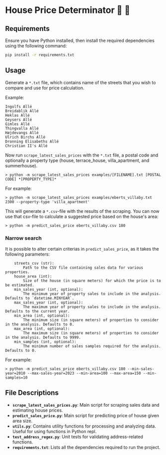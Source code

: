 # House Price Determinator 🏡 🤑

## Requirements
Ensure you have Python installed, then install the required dependencies using the following command:

```bash
pip install -r requirements.txt
```

## Usage
Generate a `*.txt` file, which contains name of the streets that you wish to compare and use for price calculation. 

Example: 
```
Ingolfs Allé
Breidablik Allé
Heklas Allé
Geysers Allé
Gimles Allé
Thingvalla Allé
Højdevangs Allé
Ulrich Birchs Allé
Dronning Elisabeths Allé
Christian II's Allé
```

Now run `scrape_latest_sales_prices` with the `*.txt` file, a postal code and optionally a property type (house, terrace_house, villa_apartment, and summerhouse). 

```shell
> python -m scrape_latest_sales_prices examples/[FILENAME].txt [POSTAL CODE] *[PROPERTY_TYPE]*
```

For example: 
```shell
> python -m scrape_latest_sales_prices examples/eberts_villaby.txt 2300 --property-type 'villa_apartment'
```

This will generate a `*.csv`-file with the results of the scraping. You can now use that csv-file to calculate a suggested price based on the house's area: 

```shell
> python -m predict_sales_price eberts_villaby.csv 180
```

### Narrow search
It is possible to alter certain criterias in `predict_sales_price`, as it takes the following parameters: 

```
    streets_csv (str): 
        Path to the CSV file containing sales data for various properties.
    house_area (int): 
        Size of the house (in square meters) for which the price is to be estimated.
    min_sales_year (int, optional): 
        The minimum year of property sales to include in the analysis. Defaults to `datetime.MINYEAR`.
    max_sales_year (int, optional): 
        The maximum year of property sales to include in the analysis. Defaults to the current year.
    min_area (int, optional): 
        The minimum size (in square meters) of properties to consider in the analysis. Defaults to 0.
    max_area (int, optional): 
        The maximum size (in square meters) of properties to consider in the analysis. Defaults to 9999.
    min_samples (int, optional): 
        The minimum number of sales samples required for the analysis. Defaults to 0.
```

For example: 
```shell
> python -m predict_sales_price eberts_villaby.csv 180 --min-sales-year=2010 --max-sales-year=2023 --min-area=100 --max-area=150 --min-samples=10
```

## File Descriptions
- **`scrape_latest_sales_prices.py`**: Main script for scraping sales data and estimating house prices.
- **`predict_sales_price.py`**: Main script for predicting price of house given area size.
- **`utils.py`**: Contains utility functions for processing and analyzing data. Useful for using functions in Python repl. 
- **`test_address_regex.py`**: Unit tests for validating address-related functions.
- **`requirements.txt`**: Lists all the dependencies required to run the project.
